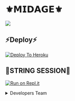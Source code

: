 # ⚜️𝗠𝗜𝗗𝗔𝗚𝗘⚜️

<img src="https://telegra.ph/file/a1cd072881bb30668b09d.jpg"/>

## ⚡Deploy⚡


[![Deploy To Heroku](https://www.herokucdn.com/deploy/button.svg)](https://heroku.com/deploy?template=https://github.com/bot-support/MIDAGE)


## 💯STRING SESSION💯
[![Run on Repl.it](https://repl.it/badge/github/STARKGANG/friday)](https://repl.it/@Botsupport/MIDAGE?v=1.com)





<details>

<summary> Developers Team </summary>

<b>[𝙾𝚡𝚕𝚒𝚌](https://t.me/Itz_oxiOp)</b>

<b>[𝙰𝚖𝚊𝚗](https://t.me/AmanPandeyDeveloperIN)</b>

<b>[𝙱𝚕𝚊𝚣𝚎](https://t.me/blaze_opoo)</b>

<b>[█▬█ █ ▀█▀](https://t.me/UnknownHackerOO1)</b>

<h1>#TEAMPATRICIA</h1>

</details>

